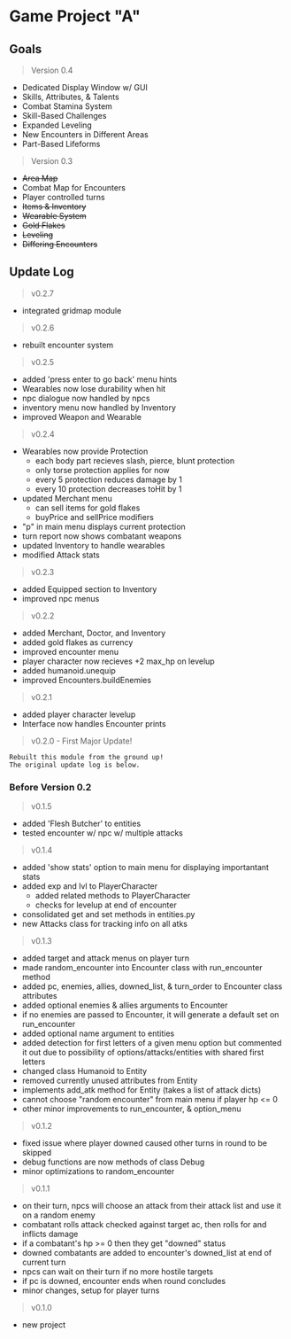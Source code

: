 # Game Project "A"

## Goals

> Version 0.4
- Dedicated Display Window w/ GUI
- Skills, Attributes, & Talents
- Combat Stamina System
- Skill-Based Challenges
- Expanded Leveling
- New Encounters in Different Areas
- Part-Based Lifeforms

> Version 0.3
- ~~Area Map~~
- Combat Map for Encounters
- Player controlled turns
- ~~Items & Inventory~~
- ~~Wearable System~~
- ~~Gold Flakes~~
- ~~Leveling~~
- ~~Differing Encounters~~

## Update Log

> v0.2.7
- integrated gridmap module

> v0.2.6
- rebuilt encounter system

> v0.2.5
- added 'press enter to go back' menu hints
- Wearables now lose durability when hit
- npc dialogue now handled by npcs
- inventory menu now handled by Inventory
- improved Weapon and Wearable

> v0.2.4
- Wearables now provide Protection
  - each body part recieves slash, pierce, blunt protection
  - only torse protection applies for now
  - every 5 protection reduces damage by 1
  - every 10 protection decreases toHit by 1
- updated Merchant menu
  - can sell items for gold flakes
  - buyPrice and sellPrice modifiers
- "p" in main menu displays current protection
- turn report now shows combatant weapons
- updated Inventory to handle wearables
- modified Attack stats

> v0.2.3
- added Equipped section to Inventory
- improved npc menus

> v0.2.2
- added Merchant, Doctor, and Inventory
- added gold flakes as currency
- improved encounter menu
- player character now recieves +2 max_hp on levelup
- added humanoid.unequip
- improved Encounters.buildEnemies

> v0.2.1
- added player character levelup
- Interface now handles Encounter prints

> v0.2.0 - First Major Update!
  
    Rebuilt this module from the ground up!
    The original update log is below.

### Before Version 0.2

> v0.1.5
- added 'Flesh Butcher' to entities
- tested encounter w/ npc w/ multiple attacks

> v0.1.4
- added 'show stats' option to main menu for displaying importantant stats
- added exp and lvl to PlayerCharacter
  - added related methods to PlayerCharacter
  - checks for levelup at end of encounter
- consolidated get and set methods in entities.py
- new Attacks class for tracking info on all atks

> v0.1.3
- added target and attack menus on player turn
- made random_encounter into Encounter class with run_encounter method
- added pc, enemies, allies, downed_list, & turn_order to Encounter class attributes
- added optional enemies & allies arguments to Encounter
- if no enemies are passed to Encounter, it will generate a default set on run_encounter
- added optional name argument to entities
- added detection for first letters of a given menu option but commented it out due to possibility of options/attacks/entities with shared first letters
- changed class Humanoid to Entity
- removed currently unused attributes from Entity
- implements add_atk method for Entity (takes a list of attack dicts)
- cannot choose "random encounter" from main menu if player hp <= 0
- other minor improvements to run_encounter, & option_menu

> v0.1.2
- fixed issue where player downed caused other turns in round to be skipped
- debug functions are now methods of class Debug
- minor optimizations to random_encounter

> v0.1.1
- on their turn, npcs will choose an attack from their attack list and use it on a random enemy
- combatant rolls attack checked against target ac, then rolls for and inflicts damage
- if a combatant's hp >= 0 then they get "downed" status
- downed combatants are added to encounter's downed_list at end of current turn
- npcs can wait on their turn if no more hostile targets
- if pc is downed, encounter ends when round concludes
- minor changes, setup for player turns

> v0.1.0
- new project
